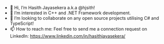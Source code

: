 - 👋 Hi, I’m Hasith Jayasekera a.k.a @hjsith!
- 👀 I’m interested in C++ and .NET Framework development.
- 💞️ I’m looking to collaborate on any open source projects utilising C# and TypeScript!
- 📫 How to reach me: Feel free to send me a connection request on LinkedIn: https://www.linkedin.com/in/hasithjayasekera/

<!---
hjsith/hjsith is a ✨ special ✨ repository because its `README.md` (this file) appears on your GitHub profile.
You can click the Preview link to take a look at your changes.
--->
